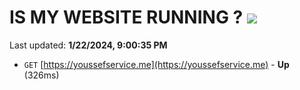 # IS MY WEBSITE RUNNING ? [![](https://img.shields.io/static/v1?label=Sponsor&message=%E2%9D%A4&logo=GitHub&color=%23fe8e86)](https://github.com/sponsors/<username>)

Last updated: **1/22/2024, 9:00:35 PM**

- `GET` [https://youssefservice.me](https://youssefservice.me) - **Up** (326ms)

